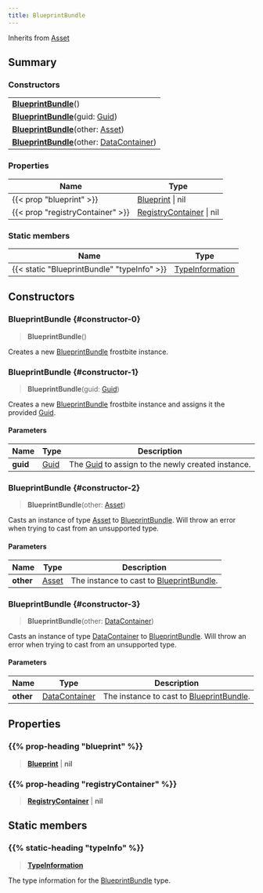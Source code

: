 ```yaml
---
title: BlueprintBundle
---
```


Inherits from [Asset](/vext/ref/fb/asset)

## Summary

### Constructors

|  |
| --- |
| **[BlueprintBundle](#constructor-0)**() |
| **[BlueprintBundle](#constructor-1)**(guid: [Guid](/vext/ref/shared/type/guid)) |
| **[BlueprintBundle](#constructor-2)**(other: [Asset](/vext/ref/fb/asset)) |
| **[BlueprintBundle](#constructor-3)**(other: [DataContainer](/vext/ref/shared/type/datacontainer)) |

### Properties

| Name | Type |
| ---- | ---- |
| {{< prop "blueprint" >}} | [Blueprint](/vext/ref/fb/blueprint) \| nil |
| {{< prop "registryContainer" >}} | [RegistryContainer](/vext/ref/fb/registrycontainer) \| nil |

### Static members

| Name | Type |
| ---- | ---- |
| {{< static "BlueprintBundle" "typeInfo" >}} | [TypeInformation](/vext/ref/shared/type/typeinformation) |

## Constructors

### BlueprintBundle {#constructor-0}

> **BlueprintBundle**()

Creates a new [BlueprintBundle](/vext/ref/fb/blueprintbundle) frostbite instance.

### BlueprintBundle {#constructor-1}

> **BlueprintBundle**(guid: [Guid](/vext/ref/shared/type/guid))

Creates a new [BlueprintBundle](/vext/ref/fb/blueprintbundle) frostbite instance and assigns it the provided [Guid](/vext/ref/shared/type/guid).

#### Parameters

| Name | Type | Description |
| ---- | ---- | ----------- |
| **guid** | [Guid](/vext/ref/shared/type/guid) | The [Guid](/vext/ref/shared/type/guid) to assign to the newly created instance. |

### BlueprintBundle {#constructor-2}

> **BlueprintBundle**(other: [Asset](/vext/ref/fb/asset))

Casts an instance of type [Asset](/vext/ref/fb/asset) to [BlueprintBundle](/vext/ref/fb/blueprintbundle). Will throw an error when trying to cast from an unsupported type.

#### Parameters

| Name | Type | Description |
| ---- | ---- | ----------- |
| **other** | [Asset](/vext/ref/fb/asset) | The instance to cast to [BlueprintBundle](/vext/ref/fb/blueprintbundle). |

### BlueprintBundle {#constructor-3}

> **BlueprintBundle**(other: [DataContainer](/vext/ref/shared/type/datacontainer))

Casts an instance of type [DataContainer](/vext/ref/shared/type/datacontainer) to [BlueprintBundle](/vext/ref/fb/blueprintbundle). Will throw an error when trying to cast from an unsupported type.

#### Parameters

| Name | Type | Description |
| ---- | ---- | ----------- |
| **other** | [DataContainer](/vext/ref/shared/type/datacontainer) | The instance to cast to [BlueprintBundle](/vext/ref/fb/blueprintbundle). |

## Properties

### {{% prop-heading "blueprint" %}}

> **[Blueprint](/vext/ref/fb/blueprint)** \| **nil**

### {{% prop-heading "registryContainer" %}}

> **[RegistryContainer](/vext/ref/fb/registrycontainer)** \| **nil**

## Static members

### {{% static-heading "typeInfo" %}}

> **[TypeInformation](/vext/ref/shared/type/typeinformation)**

The type information for the [BlueprintBundle](/vext/ref/fb/blueprintbundle) type.

